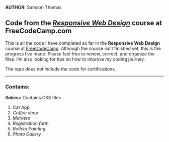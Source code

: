 **AUTHOR:** Samson Thomas

<h2>Code from the <a href="https://www.freecodecamp.org/learn/2022/responsive-web-design/"><em>Responsive Web Design</a></em> course at FreeCodeCamp.com</h2>

This is all the code I have completed so far in the **Responsive Web Design** course at <a href="https://www.freecodecamp.org/"> FreeCodeCamp</a>. Although the course isn’t finished yet, this is the progress I’ve made. 
Please feel free to review, correct, and organize the files. I’m also looking for tips on how to improve my coding journey.

The repo does not include the code for certifications.
<hr>

<h3>Contains:</h3>

<em>**Italics**</em>= Contains CSS files

1. Cat App
1. *Coffee shop*
1. *Markers*
1. *Registration form*
1. *Rothko Painting*
1. *Photo Gallery*
